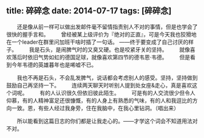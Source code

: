 title: 碎碎念
date: 2014-07-17
tags: [碎碎念]
---
　　还是像从前一样可以做出发邮件毫不留情指责别人不对的事情，但是也学会了很快的握手言和。
　　曾经被某上级评价为『绝对的正直』，可是今天我也狡猾地在一个leader在群里问加班干啥时插了一句话。
——终于要变成了自己讨厌的样子。
　　我是石头，是闹脾气时的又臭又硬。也是咬紧牙关的坚持。
　　就像喜欢落后时依旧气势如虹的德国足球，就像喜欢第四节的德韦恩·韦德。
　　但是看到今年韦德的英雄暮年也是唏嘘不已。

　　我也不再是石头，不会乱发脾气，说话都会考虑别人的感受。坚持，坚持做到鼓励自己再坚持一下。
　　连续两天聊天时听别人提到处女座&走心，真是喜欢这个词呢。
　　有的人认识很久但依旧彼此陌生。
　　可是有的人交流很少但令人仰慕，有的人精神富足还很慷慨，有的人身上有熟悉的气味，有的人和我逗比的方向一致。恩，有些人经过我身旁，住在我脑中，在我心里钻洞。（唱出来）

　　所以能看到这篇日志的你们都是让我走心的。——才学这个词会不知道用法对不对。

